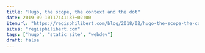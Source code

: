 ```yaml
---
title: "Hugo, the scope, the context and the dot"
date: 2019-09-10T17:41:37+02:00
itemurl: "https://regisphilibert.com/blog/2018/02/hugo-the-scope-the-context-and-the-dot/"
sites: "regisphilibert.com"
tags: ["hugo", "static site", "webdev"]
draft: false
---
```


